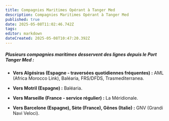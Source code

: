 ```yaml
---
title: Compagnies Maritimes Opérant à Tanger Med
description: Compagnies Maritimes Opérant à Tanger Med
published: true
date: 2025-05-08T11:02:46.742Z
tags: 
editor: markdown
dateCreated: 2025-05-08T10:47:20.392Z
---
```


##### Plusieurs compagnies maritimes desservent des lignes depuis le Port Tanger Med :

  *  **Vers Algésiras \(Espagne - traversées quotidiennes fréquentes\) :** AML \(Africa Morocco Link\), Baléaria, FRS/DFDS, Trasmediterranea.

  *  **Vers Motril \(Espagne\) :** Baléaria.

  *  **Vers Marseille \(France - service régulier\) :** La Méridionale.

  *  **Vers Barcelone \(Espagne\), Sète \(France\), Gênes \(Italie\) :** GNV \(Grandi Navi Veloci\).